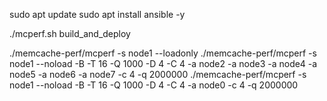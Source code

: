 sudo apt update
sudo apt install ansible -y

./mcperf.sh build_and_deploy


./memcache-perf/mcperf -s node1 --loadonly
./memcache-perf/mcperf -s node1 --noload -B -T 16 -Q 1000 -D 4 -C 4 -a node2 -a node3 -a node4 -a node5 -a node6 -a node7 -c 4 -q 2000000
./memcache-perf/mcperf -s node1 --noload -B -T 16 -Q 1000 -D 4 -C 4 -a node0 -c 4 -q 2000000
